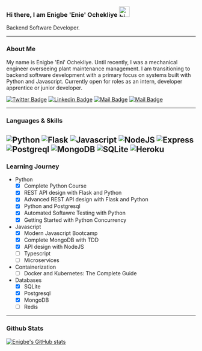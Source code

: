 ### Hi there, I am Enigbe 'Enie' Ochekliye <img src="https://user-images.githubusercontent.com/1303154/88677602-1635ba80-d120-11ea-84d8-d263ba5fc3c0.gif" width="28px" alt="hi">

Backend Software Developer.

---

### About Me
My name is Enigbe 'Eni' Ochekliye. Until recently, I was a mechanical engineer overseeing plant maintenance management.
I am transitioning to backend software development with a primary focus on systems built with Python and Javascript. Currently open for roles as an intern, developer apprentice or junior developer.

[![Twitter Badge](https://img.shields.io/badge/-@engb_os-1ca0f1?style=flat&labelColor=1ca0f1&logo=twitter&logoColor=white&link=https://twitter.com/engb_os)](https://twitter.com/engb_os)  [![Linkedin Badge](https://img.shields.io/badge/-enigbe-0e76a8?style=flat&labelColor=0e76a8&logo=linkedin&logoColor=white)](https://www.linkedin.com/in/enigbe/) [![Mail Badge](https://img.shields.io/badge/-@engb_smr-e84393?style=flat&labelColor=e84393&logo=instagram&logoColor=white)](https://instagram.com/engb_smr) [![Mail Badge](https://img.shields.io/badge/-enigbeos-c0392b?style=flat&labelColor=c0392b&logo=gmail&logoColor=white)](mailto:enigbeos@gmail.com)

---

### Languages & Skills

![Python](https://img.shields.io/badge/Python-14354C?style=for-the-badge&logo=python&logoColor=white)
![Flask](https://img.shields.io/badge/Flask-000000?style=for-the-badge&logo=flask&logoColor=white)
![Javascript](https://img.shields.io/badge/JavaScript-323330?style=for-the-badge&logo=javascript&logoColor=F7DF1E)
![NodeJS](https://img.shields.io/badge/Node.js-43853D?style=for-the-badge&logo=node.js&logoColor=white)
![Express](https://img.shields.io/badge/Express.js-404D59?style=for-the-badge)
![Postgreql](https://img.shields.io/badge/PostgreSQL-316192?style=for-the-badge&logo=postgresql&logoColor=white)
![MongoDB](https://img.shields.io/badge/MongoDB-4EA94B?style=for-the-badge&logo=mongodb&logoColor=white)
![SQLite](https://img.shields.io/badge/SQLite-07405E?style=for-the-badge&logo=sqlite&logoColor=white)
![Heroku](https://img.shields.io/badge/Heroku-430098?style=for-the-badge&logo=heroku&logoColor=white)
---

### Learning Journey
- Python
  - [x] Complete Python Course 
  - [x] REST API design with Flask and Python
  - [x] Advanced REST API design with Flask and Python
  - [x] Python and Postgresql
  - [x] Automated Softawre Testing with Python
  - [x] Getting Started with Python Concurrency
- Javascript
  - [x] Modern Javascript Bootcamp
  - [x] Complete MongoDB with TDD
  - [x] API design with NodeJS
  - [ ] Typescript
  - [ ] Microservices
- Containerization
  - [ ] Docker and Kubernetes: The Complete Guide
- Databases
  - [x] SQLite
  - [x] Postgresql
  - [x] MongoDB
  - [ ] Redis

---

### Github Stats
[![Enigbe's GitHub stats](https://github-readme-stats.vercel.app/api?username=enigbe)](https://github.com/enigbe/github-readme-stats)


